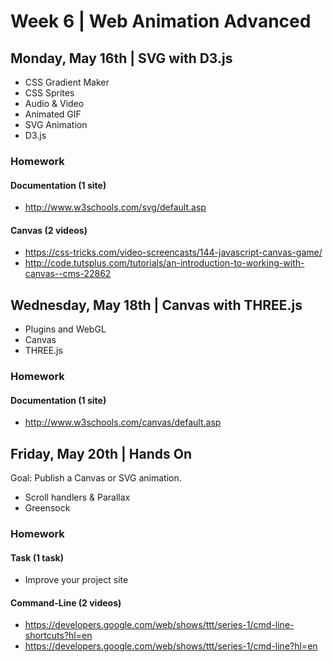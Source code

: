 

# Week 6 | Web Animation Advanced


## Monday, May 16th | SVG with D3.js

- CSS Gradient Maker
- CSS Sprites
- Audio & Video
- Animated GIF
- SVG Animation
- D3.js

### Homework

#### Documentation (1 site)
- http://www.w3schools.com/svg/default.asp

#### Canvas (2 videos)
- https://css-tricks.com/video-screencasts/144-javascript-canvas-game/
- http://code.tutsplus.com/tutorials/an-introduction-to-working-with-canvas--cms-22862



## Wednesday, May 18th | Canvas with THREE.js

- Plugins and WebGL
- Canvas
- THREE.js

### Homework

#### Documentation (1 site)
- http://www.w3schools.com/canvas/default.asp



## Friday, May 20th | Hands On

Goal: Publish a Canvas or SVG animation.

- Scroll handlers & Parallax
- Greensock

### Homework


#### Task (1 task)

- Improve your project site

#### Command-Line (2 videos)
- https://developers.google.com/web/shows/ttt/series-1/cmd-line-shortcuts?hl=en
- https://developers.google.com/web/shows/ttt/series-1/cmd-line?hl=en



